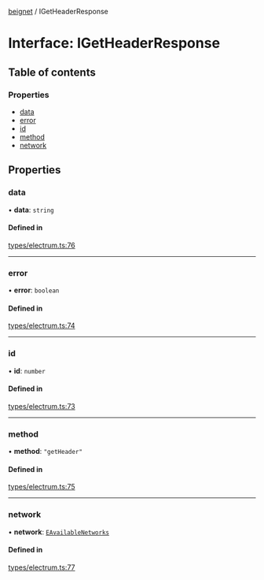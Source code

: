 [beignet](../README.md) / IGetHeaderResponse

# Interface: IGetHeaderResponse

## Table of contents

### Properties

- [data](IGetHeaderResponse.md#data)
- [error](IGetHeaderResponse.md#error)
- [id](IGetHeaderResponse.md#id)
- [method](IGetHeaderResponse.md#method)
- [network](IGetHeaderResponse.md#network)

## Properties

### data

• **data**: `string`

#### Defined in

[types/electrum.ts:76](https://github.com/synonymdev/beignet/blob/7c83290/src/types/electrum.ts#L76)

___

### error

• **error**: `boolean`

#### Defined in

[types/electrum.ts:74](https://github.com/synonymdev/beignet/blob/7c83290/src/types/electrum.ts#L74)

___

### id

• **id**: `number`

#### Defined in

[types/electrum.ts:73](https://github.com/synonymdev/beignet/blob/7c83290/src/types/electrum.ts#L73)

___

### method

• **method**: ``"getHeader"``

#### Defined in

[types/electrum.ts:75](https://github.com/synonymdev/beignet/blob/7c83290/src/types/electrum.ts#L75)

___

### network

• **network**: [`EAvailableNetworks`](../enums/EAvailableNetworks.md)

#### Defined in

[types/electrum.ts:77](https://github.com/synonymdev/beignet/blob/7c83290/src/types/electrum.ts#L77)
